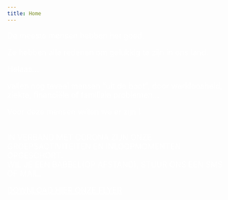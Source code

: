 ```yaml
---
title: Home
---
```

<FONT SIZE="+1" COLOR="#FFFFFF" FACE="">

De meeste mensen hebben het goed. <br>

Ze hebben alle redenen om gelukkig te zijn in ons land.<br>

Helaas…<br>

vallen nog teveel mensen “uit de boot”, door werkloosheid, ziekte, financiële of familiale problemen…<br>

Voor deze mensen willen we er zijn ! <br><br>

</FONT>

<FONT SIZE="+1" COLOR="#FFFFFF" FACE="">

IN VERBAND MET CORONA ZIJN ONZE GROEPSACTIVITEITEN EN INLOOPMOMENTEN OPGESCHORT.<br>WIL JE EEN BABBEL(OP AFSTAND), STUUR ONS EEN SMS OF MAIL.*<br>*

<a href="https://github.com/bartdw/schakelretie/raw/master/200102 Flyer.pdf" style="color: #FFFFFF" target="_blank">DOWNLOAD HIER ONZE FLYER</a>

</FONT>